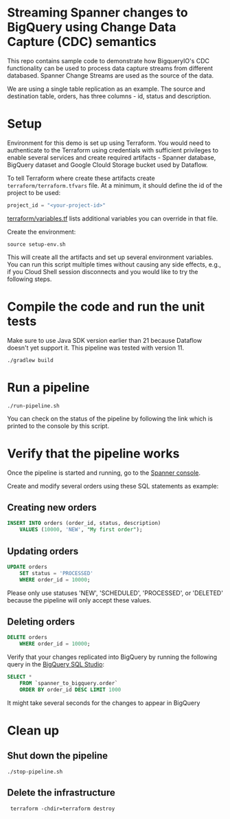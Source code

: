 # Streaming Spanner changes to BigQuery using Change Data Capture (CDC) semantics

This repo contains sample code to demonstrate how BigqueryIO's CDC functionality
can be used to process data capture streams from different databased. Spanner
Change Streams are used as the source of the data.

We are using a single table replication as an example. The source and
destination table, orders, has three columns - id, status and description.

# Setup

Environment for this demo is set up using Terraform. You would need to
authenticate to the Terraform using credentials with sufficient privileges to
enable several services and create required artifacts - Spanner database,
BigQuery dataset and Google Clould Storage bucket used by Dataflow.

To tell Terraform where create these artifacts
create `terraform/terraform.tfvars` file. At a minimum, it should define the id
of the
project to be used:

```terraform
project_id = "<your-project-id>"
```

[terraform/variables.tf](terraform/variables.tf) lists additional variables
you can override in that file.

Create the environment:

```shell
source setup-env.sh
```

This will create all the artifacts and set up several environment variables. You
can run this script multiple times without causing any side effects, e.g., if
you Cloud Shell session disconnects and you would like to try the following
steps.

# Compile the code and run the unit tests
Make sure to use Java SDK version earlier than 21 because Dataflow doesn't yet
support it. This pipeline was tested with version 11.

```shell
./gradlew build
```

# Run a pipeline

```shell
./run-pipeline.sh
```

You can check on the status of the pipeline by following the link which is
printed to the console by this script.

# Verify that the pipeline works

Once the pipeline is started and running, go to
the [Spanner console](https://console.cloud.google.com/spanner/instances/main/databases/fulfillment/details/query).

Create and modify several orders using these SQL statements as example:

## Creating new orders

```sql
INSERT INTO orders (order_id, status, description)
    VALUES (10000, 'NEW', "My first order");
```

## Updating orders

```sql
UPDATE orders
    SET status = 'PROCESSED'
    WHERE order_id = 10000;
```

Please only use statuses 'NEW', 'SCHEDULED', 'PROCESSED', or 'DELETED' because
the pipeline will only accept these values.

## Deleting orders

```sql
DELETE orders 
    WHERE order_id = 10000;
```

Verify that your changes replicated into BigQuery by running the following query in 
the [BigQuery SQL Studio](https://console.cloud.google.com/bigquery):

```sql
SELECT *
    FROM `spanner_to_bigquery.order`
    ORDER BY order_id DESC LIMIT 1000
```

It might take several seconds for the changes to appear in BigQuery

# Clean up

## Shut down the pipeline

```shell
./stop-pipeline.sh
```

## Delete the infrastructure

```shell
 terraform -chdir=terraform destroy
```